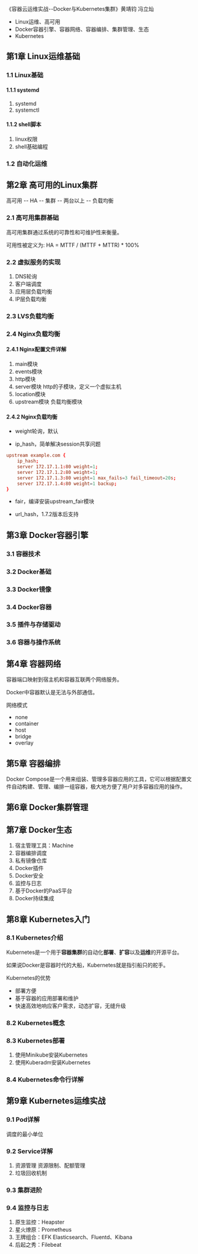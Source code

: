 《容器云运维实战--Docker与Kubernetes集群》黄靖钧 冯立灿

- Linux运维、高可用
- Docker容器引擎、容器网络、容器编排、集群管理、生态
- Kubernetes

## 第1章 Linux运维基础
### 1.1 Linux基础
#### 1.1.1 systemd
1. systemd
2. systemctl

#### 1.1.2 shell脚本
1. linux权限
2. shell基础编程

### 1.2 自动化运维

## 第2章 高可用的Linux集群
高可用 -- HA -- 集群 -- 两台以上 -- 负载均衡

### 2.1 高可用集群基础
高可用集群通过系统的可靠性和可维护性来衡量。

可用性被定义为: HA = MTTF / (MTTF + MTTR) * 100%

### 2.2 虚拟服务的实现
1. DNS轮询
2. 客户端调度
3. 应用层负载均衡
4. IP层负载均衡

### 2.3 LVS负载均衡

### 2.4 Nginx负载均衡
#### 2.4.1 Nginx配置文件详解
1. main模块
2. events模块
3. http模块
4. server模块 http的子模块，定义一个虚拟主机
5. location模块
6. upstream模块 负载均衡模块

#### 2.4.2 Nginx负载均衡
- weight轮询，默认

- ip_hash，简单解决session共享问题
```conf
upstream example.com {
    ip_hash;
    server 172.17.1.1:80 weight=1;
    server 172.17.1.2:80 weight=1;
    server 172.17.1.3:80 weight=1 max_fails=3 fail_timeout=20s;
    server 172.17.1.4:80 weight=1 backup;
}
```

- fair，编译安装upstream_fair模块

- url_hash，1.7.2版本后支持


## 第3章 Docker容器引擎
### 3.1 容器技术
### 3.2 Docker基础
### 3.3 Docker镜像
### 3.4 Docker容器
### 3.5 插件与存储驱动
### 3.6 容器与操作系统

## 第4章 容器网络
容器端口映射到宿主机和容器互联两个网络服务。

Docker中容器默认是无法与外部通信。

网络模式
- none
- container
- host
- bridge
- overlay

## 第5章 容器编排
Docker Compose是一个用来组装、管理多容器应用的工具，它可以根据配置文件自动构建、管理、编排一组容器，极大地方便了用户对多容器应用的操作。
## 第6章 Docker集群管理
## 第7章 Docker生态
1. 宿主管理工具：Machine
2. 容器编排调度
3. 私有镜像仓库
4. Docker插件
5. Docker安全
6. 监控与日志
7. 基于Docker的PaaS平台
8. Docker持续集成

## 第8章 Kubernetes入门
### 8.1 Kubernetes介绍
Kubernetes是一个用于**容器集群**的自动化**部署**、**扩容**以及**运维**的开源平台。

如果说Docker是容器时代的大船，Kubernetes就是指引船只的舵手。

Kubernetes的优势
- 部署方便
- 基于容器的应用部署和维护
- 快速高效地响应客户需求，动态扩容，无缝升级
  
### 8.2 Kubernetes概念
### 8.3 Kubernetes部署
1. 使用Minikube安装Kubernetes
2. 使用Kuberadm安装Kubernetes

### 8.4 Kubernetes命令行详解

## 第9章 Kubernetes运维实战
### 9.1 Pod详解
调度的最小单位
### 9.2 Service详解
1. 资源管理 资源限制、配额管理
2. 垃圾回收机制

### 9.3 集群进阶
### 9.4 监控与日志
1. 原生监控：Heapster
2. 星火燎原：Prometheus
3. 王牌组合：EFK Elasticsearch、Fluentd、Kibana
4. 后起之秀：Filebeat

